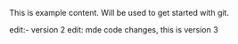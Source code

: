 This is example content. Will be used to get started with git. 

edit:- version 2
edit: mde code changes, this is version 3